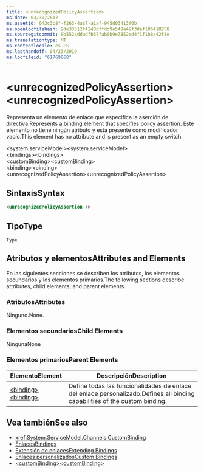 ```yaml
---
title: <unrecognizedPolicyAssertion>
ms.date: 03/30/2017
ms.assetid: 043c3c8f-f263-4ac7-a1af-945d03413f0b
ms.openlocfilehash: 9de33512f4240dffdd9e549a49f3daf106418258
ms.sourcegitcommit: 9b552addadfb57fab0b9e7852ed4f1f1b8a42f8e
ms.translationtype: MT
ms.contentlocale: es-ES
ms.lasthandoff: 04/23/2019
ms.locfileid: "61769868"
---
```

# <a name="unrecognizedpolicyassertion"></a><span data-ttu-id="681a9-101">\<unrecognizedPolicyAssertion></span><span class="sxs-lookup"><span data-stu-id="681a9-101">\<unrecognizedPolicyAssertion></span></span>
<span data-ttu-id="681a9-102">Representa un elemento de enlace que especifica la aserción de directiva.</span><span class="sxs-lookup"><span data-stu-id="681a9-102">Represents a binding element that specifies policy assertion.</span></span> <span data-ttu-id="681a9-103">Este elemento no tiene ningún atributo y está presente como modificador vacío.</span><span class="sxs-lookup"><span data-stu-id="681a9-103">This element has no attribute and is present as an empty switch.</span></span>  
  
 <span data-ttu-id="681a9-104">\<system.serviceModel></span><span class="sxs-lookup"><span data-stu-id="681a9-104">\<system.serviceModel></span></span>  
<span data-ttu-id="681a9-105">\<bindings></span><span class="sxs-lookup"><span data-stu-id="681a9-105">\<bindings></span></span>  
<span data-ttu-id="681a9-106">\<customBinding></span><span class="sxs-lookup"><span data-stu-id="681a9-106">\<customBinding></span></span>  
<span data-ttu-id="681a9-107">\<binding></span><span class="sxs-lookup"><span data-stu-id="681a9-107">\<binding></span></span>  
<span data-ttu-id="681a9-108">\<unrecognizedPolicyAssertion></span><span class="sxs-lookup"><span data-stu-id="681a9-108">\<unrecognizedPolicyAssertion></span></span>  
  
## <a name="syntax"></a><span data-ttu-id="681a9-109">Sintaxis</span><span class="sxs-lookup"><span data-stu-id="681a9-109">Syntax</span></span>  
  
```xml  
<unrecognizedPolicyAssertion />
```  
  
## <a name="type"></a><span data-ttu-id="681a9-110">Tipo</span><span class="sxs-lookup"><span data-stu-id="681a9-110">Type</span></span>  
 `Type`  
  
## <a name="attributes-and-elements"></a><span data-ttu-id="681a9-111">Atributos y elementos</span><span class="sxs-lookup"><span data-stu-id="681a9-111">Attributes and Elements</span></span>  
 <span data-ttu-id="681a9-112">En las siguientes secciones se describen los atributos, los elementos secundarios y los elementos primarios.</span><span class="sxs-lookup"><span data-stu-id="681a9-112">The following sections describe attributes, child elements, and parent elements.</span></span>  
  
### <a name="attributes"></a><span data-ttu-id="681a9-113">Atributos</span><span class="sxs-lookup"><span data-stu-id="681a9-113">Attributes</span></span>  
 <span data-ttu-id="681a9-114">Ninguno.</span><span class="sxs-lookup"><span data-stu-id="681a9-114">None.</span></span>  
  
### <a name="child-elements"></a><span data-ttu-id="681a9-115">Elementos secundarios</span><span class="sxs-lookup"><span data-stu-id="681a9-115">Child Elements</span></span>  
 <span data-ttu-id="681a9-116">Ninguna</span><span class="sxs-lookup"><span data-stu-id="681a9-116">None</span></span>  
  
### <a name="parent-elements"></a><span data-ttu-id="681a9-117">Elementos primarios</span><span class="sxs-lookup"><span data-stu-id="681a9-117">Parent Elements</span></span>  
  
|<span data-ttu-id="681a9-118">Elemento</span><span class="sxs-lookup"><span data-stu-id="681a9-118">Element</span></span>|<span data-ttu-id="681a9-119">Descripción</span><span class="sxs-lookup"><span data-stu-id="681a9-119">Description</span></span>|  
|-------------|-----------------|  
|[<span data-ttu-id="681a9-120">\<binding></span><span class="sxs-lookup"><span data-stu-id="681a9-120">\<binding></span></span>](../../../../../docs/framework/misc/binding.md)|<span data-ttu-id="681a9-121">Define todas las funcionalidades de enlace del enlace personalizado.</span><span class="sxs-lookup"><span data-stu-id="681a9-121">Defines all binding capabilities of the custom binding.</span></span>|  
  
## <a name="see-also"></a><span data-ttu-id="681a9-122">Vea también</span><span class="sxs-lookup"><span data-stu-id="681a9-122">See also</span></span>

- <xref:System.ServiceModel.Channels.CustomBinding>
- [<span data-ttu-id="681a9-123">Enlaces</span><span class="sxs-lookup"><span data-stu-id="681a9-123">Bindings</span></span>](../../../../../docs/framework/wcf/bindings.md)
- [<span data-ttu-id="681a9-124">Extensión de enlaces</span><span class="sxs-lookup"><span data-stu-id="681a9-124">Extending Bindings</span></span>](../../../../../docs/framework/wcf/extending/extending-bindings.md)
- [<span data-ttu-id="681a9-125">Enlaces personalizados</span><span class="sxs-lookup"><span data-stu-id="681a9-125">Custom Bindings</span></span>](../../../../../docs/framework/wcf/extending/custom-bindings.md)
- [<span data-ttu-id="681a9-126">\<customBinding></span><span class="sxs-lookup"><span data-stu-id="681a9-126">\<customBinding></span></span>](../../../../../docs/framework/configure-apps/file-schema/wcf/custombinding.md)
